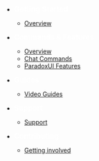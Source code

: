 -   <aaa style="color: White; font-size: larger; font-weight: bolder">Getting Started</aaa>

    -   [Overview](gettingstarted.md "Overview")

-   <aaa style="color: White; font-size: larger; font-weight: bolder">Commands & Features</aaa>

    -   [Overview](Commands_Features\overview.md "Overview")
    -   [Chat Commands](Commands_Features\chatcommands.md "Chat Commands")
    -   [ParadoxUI Features](Commands_Features\paradoxui.md "ParadoxUI")

-   <aaa style="color:White; font-size: larger; font-weight: bolder">Guides</aaa>

    -   [Video Guides](VideoGuides\tutorials.md "Video Tutorials")

-   <aaa style="color:White; font-size: larger; font-weight: bolder">Support</aaa>

    -   [Support](Support\support.md "Support")

-   <aaa style="color:White; font-size: larger; font-weight: bolder">Contributing</aaa>
    -   [Getting involved](Contributing\gettinginvolved.md "Getting involved")
